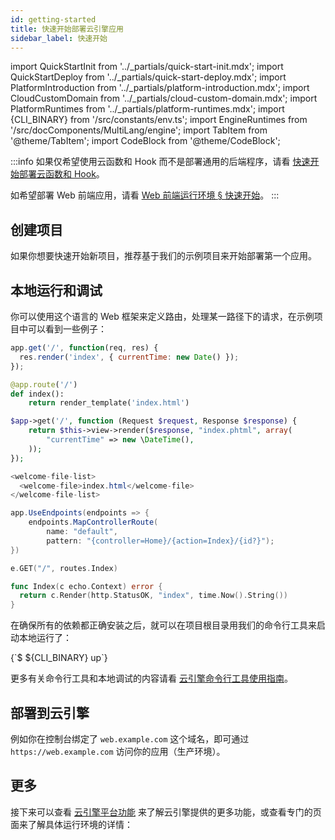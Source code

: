```yaml
---
id: getting-started
title: 快速开始部署云引擎应用
sidebar_label: 快速开始
---
```


import QuickStartInit from '../_partials/quick-start-init.mdx';
import QuickStartDeploy from '../_partials/quick-start-deploy.mdx';
import PlatformIntroduction from '../_partials/platform-introduction.mdx';
import CloudCustomDomain from '../_partials/cloud-custom-domain.mdx';
import PlatformRuntimes from '../_partials/platform-runtimes.mdx';
import {CLI_BINARY} from '/src/constants/env.ts';
import EngineRuntimes from '/src/docComponents/MultiLang/engine';
import TabItem from '@theme/TabItem';
import CodeBlock from '@theme/CodeBlock';

:::info
如果仅希望使用云函数和 Hook 而不是部署通用的后端程序，请看 [快速开始部署云函数和 Hook](/sdk/engine/functions/getting-started)。

如希望部署 Web 前端应用，请看 [Web 前端运行环境 § 快速开始](/sdk/engine/deploy/webapp#快速开始)。
:::

<PlatformIntroduction />

## 创建项目

如果你想要快速开始新项目，推荐基于我们的示例项目来开始部署第一个应用。

<QuickStartInit />

## 本地运行和调试

你可以使用这个语言的 Web 框架来定义路由，处理某一路径下的请求，在示例项目中可以看到一些例子：

<EngineRuntimes>
<TabItem value='nodejs'>

```javascript title='app.js'
app.get('/', function(req, res) {
  res.render('index', { currentTime: new Date() });
});
```

</TabItem>
<TabItem value='python'>

```python title='app.py'
@app.route('/')
def index():
    return render_template('index.html')
```

</TabItem>
<TabItem value='php'>

```php title='src/app.php'
$app->get('/', function (Request $request, Response $response) {
    return $this->view->render($response, "index.phtml", array(
        "currentTime" => new \DateTime(),
    ));
});
```

</TabItem>
<TabItem value='java'>

```java title='src/main/webapp/WEB-INF/web.xml'
<welcome-file-list>
  <welcome-file>index.html</welcome-file>
</welcome-file-list>
```

</TabItem>
<TabItem value='dotnet'>

```cs title='web/Startup.cs'
app.UseEndpoints(endpoints => {
    endpoints.MapControllerRoute(
        name: "default",
        pattern: "{controller=Home}/{action=Index}/{id?}");
})
```

</TabItem>
<TabItem value='go'>

```go title='main.go'
e.GET("/", routes.Index)
```

```go title='routes/index.go'
func Index(c echo.Context) error {
  return c.Render(http.StatusOK, "index", time.Now().String())
}
```

</TabItem>
</EngineRuntimes>

在确保所有的依赖都正确安装之后，就可以在项目根目录用我们的命令行工具来启动本地运行了：

<CodeBlock className='sh'>
{`$ ${CLI_BINARY} up`}
</CodeBlock>

更多有关命令行工具和本地调试的内容请看 [云引擎命令行工具使用指南](/sdk/engine/cli/)。

## 部署到云引擎

<QuickStartDeploy />

<CloudCustomDomain noStaging={true} />

例如你在控制台绑定了 `web.example.com` 这个域名，即可通过 `https://web.example.com` 访问你的应用（生产环境）。

## 更多

接下来可以查看 [云引擎平台功能](/sdk/engine/deploy/platform) 来了解云引擎提供的更多功能，或查看专门的页面来了解具体运行环境的详情：

<PlatformRuntimes />
